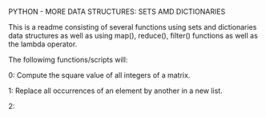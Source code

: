PYTHON - MORE DATA STRUCTURES: SETS AMD DICTIONARIES

This is a readme consisting of several functions using sets and dictionaries
data structures as well as using map(), reduce(), filter() functions as well as
the lambda operator.


The followimg functions/scripts will:

0: Compute the square value of all integers of a matrix.

1: Replace all occurrences of an element by another in a new list.

2: 